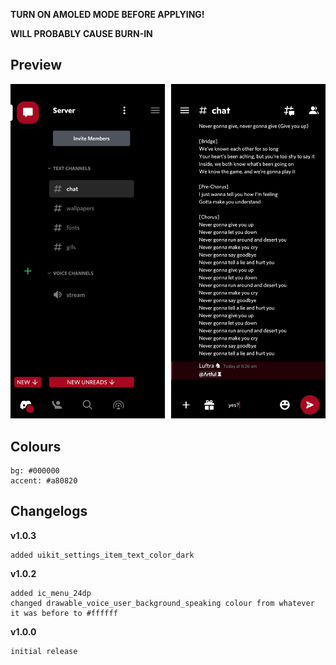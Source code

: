 **TURN ON AMOLED MODE BEFORE APPLYING!**

**WILL PROBABLY CAUSE BURN-IN**

## Preview

![Preview](https://raw.githubusercontent.com/cyriotic3/RoguePlus/main/Rogue%2BPreview.png)

## Colours

    bg: #000000
    accent: #a80820

## Changelogs

**v1.0.3**

    added uikit_settings_item_text_color_dark

**v1.0.2**

    added ic_menu_24dp
    changed drawable_voice_user_background_speaking colour from whatever it was before to #ffffff

**v1.0.0**

    initial release
